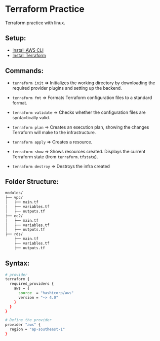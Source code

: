 # Terraform Practice

Terraform practice with linux.

## Setup:

- [Install AWS CLI](https://docs.aws.amazon.com/cli/v1/userguide/install-linux.html)
- [Install Terraform](https://developer.hashicorp.com/terraform/install#linux)



## Commands:

- ``terraform init`` => Initializes the working directory by downloading the required provider plugins and setting up the backend.

- ``terraform fmt`` => Formats Terraform configuration files to a standard format.

- ``terraform validate`` => Checks whether the configuration files are syntactically valid.

- ``terraform plan`` => Creates an execution plan, showing the changes Terraform will make to the infrastructure.

- ``terraform apply`` => Creates a resource.

- ``terraform show`` => Shows resources created. Displays the current Terraform state (from ``terraform.tfstate``). 

- ``terraform destroy`` => Destroys the infra created

## Folder Structure:

```bash
modules/
├── vpc/
│   ├── main.tf
│   ├── variables.tf
│   ├── outputs.tf
├── ec2/
│   ├── main.tf
│   ├── variables.tf
│   ├── outputs.tf
├── rds/
    ├── main.tf
    ├── variables.tf
    ├── outputs.tf
```


## Syntax:

```sh
# provider
terraform {
  required_providers {
    aws = {
      source  = "hashicorp/aws"
      version = "~> 4.0"
    }
  }
}

# Define the provider
provider "aws" {
  region = "ap-southeast-1"
}
```
